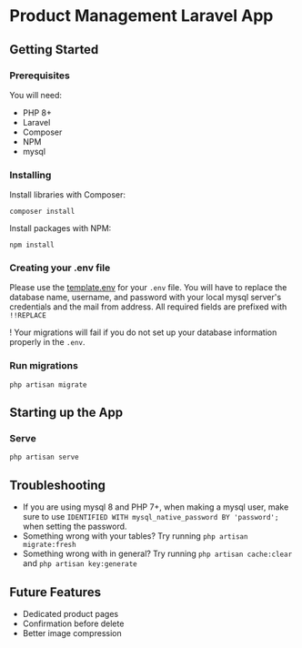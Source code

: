 # Product Management Laravel App

## Getting Started

### Prerequisites
You will need:
- PHP 8+
- Laravel
- Composer
- NPM
- mysql

### Installing
Install libraries with Composer:

`composer install`

Install packages with NPM:

`npm install`

### Creating your .env file

Please use the [template.env](./template.env) for your `.env` file. You will have to replace the database name, username, and password with your local mysql server's credentials and the mail from address. All required fields are prefixed with `!!REPLACE`

! Your migrations will fail if you do not set up your database information properly in the `.env`.

### Run migrations

`php artisan migrate`

## Starting up the App
### Serve
`php artisan serve`

## Troubleshooting

- If you are using mysql 8 and PHP 7+, when making a mysql user, make sure to use `IDENTIFIED WITH mysql_native_password BY 'password';` when setting the password.
- Something wrong with your tables? Try running `php artisan migrate:fresh`
- Something wrong with in general? Try running `php artisan cache:clear` and `php artisan key:generate`

## Future Features
- Dedicated product pages
- Confirmation before delete
- Better image compression